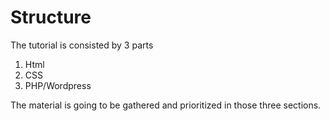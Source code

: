 # Structure

The tutorial is consisted by 3 parts
1. Html
2. CSS
3. PHP/Wordpress

The material is going to be gathered and prioritized in those three sections.

